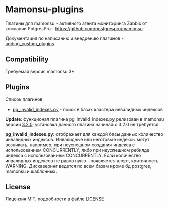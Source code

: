 # Mamonsu-plugins

Плагины для mamonsu - активного агента мониторинга Zabbix от компании PotgresPro - https://github.com/postgrespro/mamonsu

Документация по написанию и внедрению плагинов - [adding_custom_plugins](https://github.com/postgrespro/mamonsu/blob/master/documentation/adding_custom_plugins.md)

## Compatibility

Требуемая версия mamonsu 3+

## Plugins
Список плагинов:
- [pg_invalid_indexes.py](plugins/pg_invalid_indexes.py) - поиск в базах кластера невалидных индексов

**Update**: функционал плагина pg_invalid_indexes.py релизован в mamonsu версии [3.2.0](https://github.com/postgrespro/mamonsu/releases/tag/3.2.0), установка данного плагина начиная с 3.2.0 не требуется.

**pg_invalid_indexes.py**: отображает для каждой базы данных количество инвалидных индексов. Инвалидные или неготовые индексы могут возникать, например, при неуспешном создания индекса с использованием CONCURRENTLY, либо при неуспешном ребилде индекса с использованием CONCURRENTLY. Если количество инвалидных индексов не равно нулю - появляется алерт, критичность WARNING. Дискаверинг ведется по всем базам кроме бд postgres, mamonsu и шаблонных.

## License
Лицензия MIT, подробности в файле [LICENSE](LICENSE)
